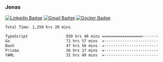 ### Jonas
[![Linkedin Badge](https://img.shields.io/badge/-Jonas%20Neto-9933F7?style=flat-square&logo=Linkedin&logoColor=white&link=https://www.linkedin.com/in/jonas-nogueira-neto/)](https://www.linkedin.com/in/jonas-nogueira-neto/)
[![Gmail Badge](https://img.shields.io/badge/-nogueiraneto.jonas@gmail.com-9933F7?style=flat-square&logo=Gmail&logoColor=white&link=mailto:nogueiraneto.jonas@gmail.com)](mailto:nogueiraneto.jonas@gmail.com)
[![Docker Badge](https://img.shields.io/badge/-DockerHub-9933F7?style=flat-square&logo=Docker&logoColor=white&link=https://hub.docker.com/u/jonasssneto)](https://hub.docker.com/u/jonasssneto)


<!--START_SECTION:waka-->

```txt
Total Time: 1,259 hrs 20 mins

TypeScript                 939 hrs 46 mins ==================·······   73.83 %
Go                         71 hrs 57 mins  =························   05.65 %
Bash                       47 hrs 56 mins  =························   03.77 %
Prisma                     36 hrs 17 mins  =························   02.85 %
YAML                       31 hrs 49 mins  =························   02.50 %
```

<!--END_SECTION:waka-->
###
